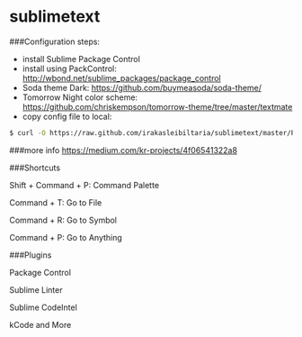 sublimetext
===========

###Configuration steps:
* install Sublime Package Control
* install using PackControl: http://wbond.net/sublime_packages/package_control
 * Soda theme Dark: https://github.com/buymeasoda/soda-theme/
 * Tomorrow Night color scheme: https://github.com/chriskempson/tomorrow-theme/tree/master/textmate
 * copy config file to local: 
 ```bash
 $ curl -O https://raw.github.com/irakasleibiltaria/sublimetext/master/Preferences.sublime-settings
 ```

###more info
https://medium.com/kr-projects/4f06541322a8

###Shortcuts

Shift + Command + P: Command Palette

Command + T: Go to File

Command + R: Go to Symbol

Command + P: Go to Anything


###Plugins

Package Control

Sublime Linter

Sublime CodeIntel

kCode and More
